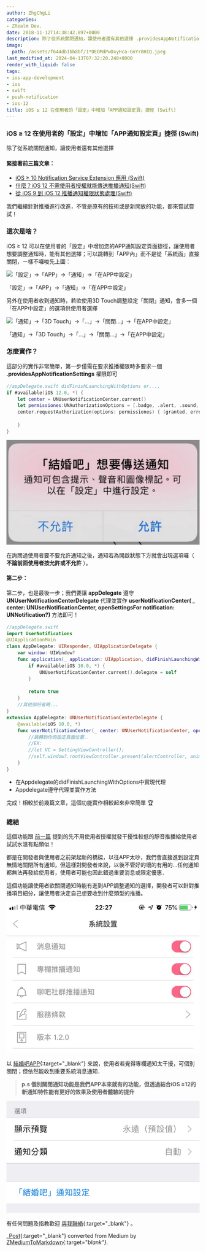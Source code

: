 ```yaml
---
author: ZhgChgLi
categories:
- ZRealm Dev.
date: 2018-11-12T14:38:42.897+0000
description: 除了從系統關閉通知，讓使用者還有其他選擇 .providesAppNotificationSettings/openSettingsFor
image:
  path: /assets/f644db1bb8bf/1*DEOMdPwDxyHca-GnYr8HIQ.jpeg
last_modified_at: 2024-04-13T07:32:20.248+0000
render_with_liquid: false
tags:
- ios-app-development
- ios
- swift
- push-notification
- ios-12
title: iOS ≥ 12 在使用者的「設定」中增加「APP通知設定頁」捷徑 (Swift)
---
```


### iOS ≥ 12 在使用者的「設定」中增加「APP通知設定頁」捷徑 \(Swift\)

除了從系統關閉通知，讓使用者還有其他選擇

#### 緊接著前三篇文章：
- [iOS ≥ 10 Notification Service Extension 應用 \(Swift\)](../cb6eba52a342/)
- [什麼？iOS 12 不需使用者授權就能傳送推播通知\(Swift\)](../ade9e745a4bf/)
- [從 iOS 9 到 iOS 12 推播通知權限狀態處理\(Swift\)](../fd7f92d52baa/)


我們繼續針對推播進行改進，不管是原有的技術或是新開放的功能，都來嘗試嘗試！
### 這次是啥？

iOS ≥ 12 可以在使用者的「設定」中增加您的APP通知設定頁面捷徑，讓使用者想要調整通知時，能有其他選擇；可以跳轉到「APP內」而不是從「系統面」直接關閉，ㄧ樣不囉唆先上圖：


![「設定」\-&gt;「APP」\-&gt;「通知」\-&gt;「在APP中設定」](/assets/f644db1bb8bf/1*BAdVMElIjgg34meOSdHhOw.gif)

「設定」\-&gt;「APP」\-&gt;「通知」\-&gt;「在APP中設定」

另外在使用者收到通知時，若欲使用3D Touch調整設定「關閉」通知，會多一個「在APP中設定」的選項供使用者選擇


![「通知」\-&gt;「3D Touch」\-&gt;「…」\-&gt;「關閉…」\-&gt;「在APP中設定」](/assets/f644db1bb8bf/1*KMKbYQU3nPfF9XpMS5NbPQ.gif)

「通知」\-&gt;「3D Touch」\-&gt;「…」\-&gt;「關閉…」\-&gt;「在APP中設定」
### 怎麼實作？

這部分的實作非常簡單，第一步僅需在要求推播權限時多要求一個 **\.providesAppNotificationSettings** 權限即可
```swift
//appDelegate.swift didFinishLaunchingWithOptions or....
if #available(iOS 12.0, *) {
    let center = UNUserNotificationCenter.current()
    let permissiones:UNAuthorizationOptions = [.badge, .alert, .sound, .provisional,.providesAppNotificationSettings]
    center.requestAuthorization(options: permissiones) { (granted, error) in
        
    }
}
```


![](/assets/f644db1bb8bf/1*_xztNYANTU6ilOXY_qKOKA.png)


在詢問過使用者要不要允許通知之後，通知若為開啟狀態下方就會出現選項囉（ **不論前面使用者按允許或不允許** ）。
#### 第二步：

第二步，也是最後一步；我們要讓 **appDelegate** 遵守 **UNUserNotificationCenterDelegate** 代理並實作 **userNotificationCenter\( \_ center: UNUserNotificationCenter, openSettingsFor notification: UNNotification?\)** 方法即可！
```swift
//appDelegate.swift
import UserNotifications
@UIApplicationMain
class AppDelegate: UIResponder, UIApplicationDelegate {
    var window: UIWindow?
    func application(_ application: UIApplication, didFinishLaunchingWithOptions launchOptions: [UIApplicationLaunchOptionsKey: Any]?) -> Bool {
        if #available(iOS 10.0, *) {
            UNUserNotificationCenter.current().delegate = self
        }
        
        return true
    }
    //其他部份省略...
}
extension AppDelegate: UNUserNotificationCenterDelegate {
    @available(iOS 10.0, *)
    func userNotificationCenter(_ center: UNUserNotificationCenter, openSettingsFor notification: UNNotification?) {
        //跳轉到你的設定頁面位置..
        //EX:
        //let VC = SettingViewController();
        //self.window?.rootViewController.present(alertController, animated: true)
    }
}
```
- 在Appdelegate的didFinishLaunchingWithOptions中實現代理
- Appdelegate遵守代理並實作方法


完成！相較於前幾篇文章，這個功能實作相較起來非常簡單 🏆
### 總結

這個功能跟 [前一篇](../ade9e745a4bf/) 提到的先不用使用者授權就發干擾性較低的靜音推播給使用者試試水溫有點類似！

都是在開發者與使用者之前架起新的橋樑，以往APP太吵，我們會直接進到設定頁無情地關閉所有通知，但這樣對開發者來說，以後不管好的壞的有用的…任何通知都無法再發給使用者，使用者可能也因此錯過重要消息或限定優惠．

這個功能讓使用者欲關閉通知時能有進到APP調整通知的選擇，開發者可以針對推播項目細分，讓使用者決定自己想要收到什麼類型的推播。


![](/assets/f644db1bb8bf/1*ju98WxxFonEimTx2tEFO3Q.jpeg)


以 [結婚吧APP](https://itunes.apple.com/tw/app/%E7%B5%90%E5%A9%9A%E5%90%A7-%E4%B8%8D%E6%89%BE%E6%9C%80%E8%B2%B4-%E5%8F%AA%E6%89%BE%E6%9C%80%E5%B0%8D/id1356057329?ls=1&mt=8){:target="_blank"} 來說，使用者若覺得專欄通知太干擾，可個別關閉；但依然能收到重要系統消息通知．


> **p\.s 個別關閉通知功能是我們APP本來就有的功能，但透過結合iOS ≥12的新通知特性能有更好的效果及使用者體驗的提升** 






![](/assets/f644db1bb8bf/1*DEOMdPwDxyHca-GnYr8HIQ.jpeg)



有任何問題及指教歡迎 [與我聯絡](https://www.zhgchg.li/contact){:target="_blank"} 。



_[Post](https://medium.com/zrealm-ios-dev/ios-12-%E5%9C%A8%E4%BD%BF%E7%94%A8%E8%80%85%E7%9A%84-%E8%A8%AD%E5%AE%9A-%E4%B8%AD%E5%A2%9E%E5%8A%A0-app%E9%80%9A%E7%9F%A5%E8%A8%AD%E5%AE%9A%E9%A0%81-%E6%8D%B7%E5%BE%91-swift-f644db1bb8bf){:target="_blank"} converted from Medium by [ZMediumToMarkdown](https://github.com/ZhgChgLi/ZMediumToMarkdown){:target="_blank"}._
